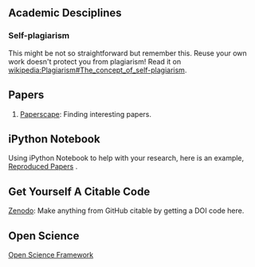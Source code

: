 ## Academic Desciplines

### Self-plagiarism

This might be not so straightforward but remember this. Reuse your own work doesn't protect you from plagiarism! Read it on [wikipedia:Plagiarism#The_concept_of_self-plagiarism](https://en.wikipedia.org/wiki/Plagiarism#The_concept_of_self-plagiarism).

## Papers

1. [Paperscape](http://paperscape.org/): Finding interesting papers.


## iPython Notebook

Using iPython Notebook to help with your research, here is an example, [Reproduced Papers](http://reproduced-papers.github.io/) .


## Get Yourself A Citable Code

[Zenodo](https://zenodo.org/): Make anything from GitHub citable by getting a DOI code here.

## Open Science

[Open Science Framework](https://osf.io/)

